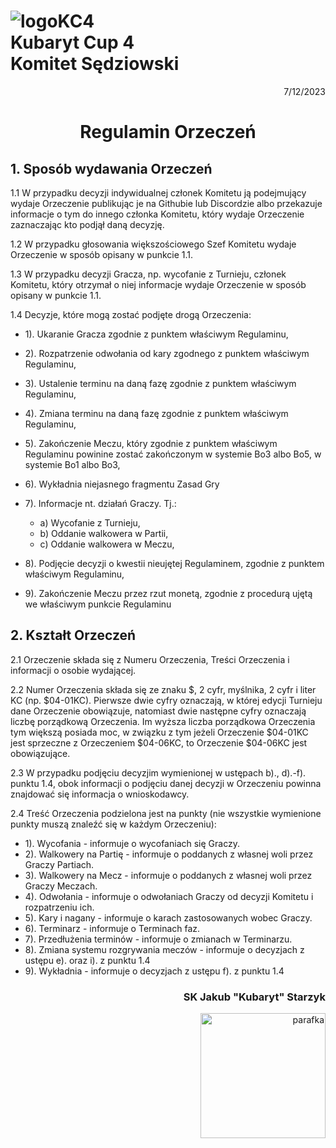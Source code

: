 # ![logoKC4](link) <br>Kubaryt Cup 4 <br>Komitet Sędziowski

<p align="right">7/12/2023</p>

<h1 align="center">Regulamin Orzeczeń</h1>

## 1. Sposób wydawania Orzeczeń

1.1 W przypadku decyzji indywidualnej członek Komitetu ją podejmujący wydaje Orzeczenie publikując je na Githubie lub Discordzie albo przekazuje informacje o tym do innego członka Komitetu, który wydaje Orzeczenie zaznaczając kto podjął daną decyzję.

1.2 W przypadku głosowania większościowego Szef Komitetu wydaje Orzeczenie w sposób opisany w punkcie 1.1.

1.3 W przypadku decyzji Gracza, np. wycofanie z Turnieju, członek Komitetu, który otrzymał o niej informacje wydaje Orzeczenie w sposób opisany w punkcie 1.1.

1.4 Decyzje, które mogą zostać podjęte drogą Orzeczenia:

- 1). Ukaranie Gracza zgodnie z punktem właściwym Regulaminu,
- 2). Rozpatrzenie odwołania od kary zgodnego z punktem właściwym Regulaminu,
- 3). Ustalenie terminu na daną fazę zgodnie z punktem właściwym Regulaminu,
- 4). Zmiana terminu na daną fazę zgodnie z punktem właściwym Regulaminu,
- 5). Zakończenie Meczu, który zgodnie z punktem właściwym Regulaminu powinine zostać zakończonym w systemie Bo3 albo Bo5, w systemie Bo1 albo Bo3,
- 6). Wykładnia niejasnego fragmentu Zasad Gry
- 7). Informacje nt. działań Graczy. Tj.:

  - a) Wycofanie z Turnieju,
  - b) Oddanie walkowera w Partii,
  - c) Oddanie walkowera w Meczu,
- 8). Podjęcie decyzji o kwestii nieujętej Regulaminem, zgodnie z punktem właściwym Regulaminu,
- 9). Zakończenie Meczu przez rzut monetą, zgodnie z procedurą ujętą we właściwym punkcie Regulaminu

## 2. Kształt Orzeczeń

2.1 Orzeczenie składa się z Numeru Orzeczenia, Treści Orzeczenia i informacji o osobie wydającej.

2.2 Numer Orzeczenia składa się ze znaku $, 2 cyfr, myślnika, 2 cyfr i liter KC (np. $04-01KC). Pierwsze dwie cyfry oznaczają, w której edycji Turnieju dane Orzeczenie obowiązuje, natomiast dwie następne cyfry oznaczają liczbę porządkową Orzeczenia. Im wyższa liczba porządkowa Orzeczenia tym większą posiada moc, w związku z tym jeżeli Orzeczenie $04-01KC jest sprzeczne z Orzeczeniem $04-06KC, to Orzeczenie $04-06KC jest obowiązujące.

2.3 W przypadku podjęciu decyzjim wymienionej w ustępach b)., d).-f). punktu 1.4, obok informacji o podjęciu danej decyzji w Orzeczeniu powinna znajdować się informacja o wnioskodawcy.

2.4 Treść Orzeczenia podzielona jest na punkty (nie wszystkie wymienione punkty muszą znaleźć się w każdym Orzeczeniu):

- 1). Wycofania - informuje o wycofaniach się Graczy.
- 2). Walkowery na Partię - informuje o poddanych z własnej woli przez Graczy Partiach.
- 3).  Walkowery na Mecz - informuje o poddanych z własnej woli przez Graczy Meczach.
- 4). Odwołania - informuje o odwołaniach Graczy od decyzji Komitetu i rozpatrzeniu ich.
- 5). Kary i nagany - informuje o karach zastosowanych wobec Graczy.
- 6). Terminarz - informuje o Terminach faz.
- 7). Przedłużenia terminów - informuje o zmianach w Terminarzu.
- 8). Zmiana systemu rozgrywania meczów - informuje o decyzjach z ustępu e). oraz i). z punktu 1.4
- 9). Wykładnia - informuje o decyzjach z ustępu f). z punktu 1.4

### <p align="right">SK Jakub "Kubaryt" Starzyk</p>
<div align="right"><img src="https://media.discordapp.net/attachments/1022538414328913930/1136284542727110656/image-removebg-preview_3.png" alt="parafka" style="height: auto; width:200px; float:right;"/></div>

